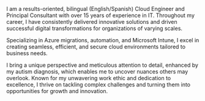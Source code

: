 I am a results-oriented, bilingual (English/Spanish) Cloud Engineer and Principal Consultant with over 15 years of experience in IT. Throughout my career, I have consistently delivered innovative solutions and driven successful digital transformations for organizations of varying scales.

Specializing in Azure migrations, automation, and Microsoft Intune, I excel in creating seamless, efficient, and secure cloud environments tailored to business needs.

I bring a unique perspective and meticulous attention to detail, enhanced by my autism diagnosis, which enables me to uncover nuances others may overlook. Known for my unwavering work ethic and dedication to excellence, I thrive on tackling complex challenges and turning them into opportunities for growth and innovation.
